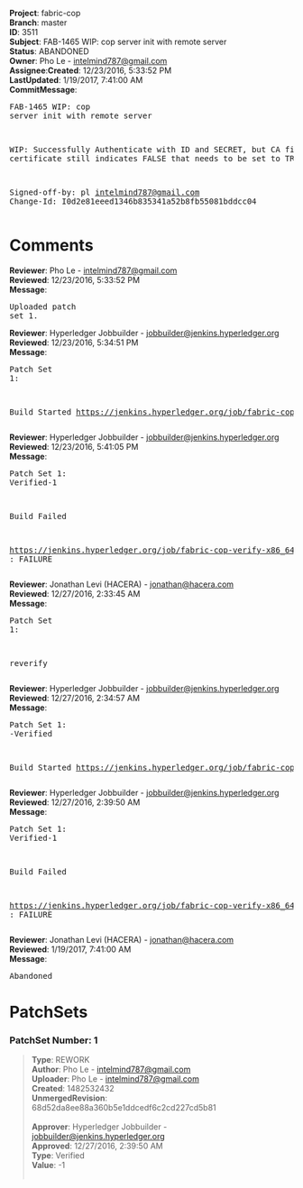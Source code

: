 <strong>Project</strong>: fabric-cop</br><strong>Branch</strong>: master<br><strong>ID</strong>: 3511<br><strong>Subject</strong>: FAB-1465 WIP: cop server init with remote server<br><strong>Status</strong>: ABANDONED<br><strong>Owner</strong>: Pho Le - intelmind787@gmail.com<br><strong>Assignee</strong>:<strong>Created</strong>: 12/23/2016, 5:33:52 PM<br><strong>LastUpdated</strong>: 1/19/2017, 7:41:00 AM<br><strong>CommitMessage</strong>:<br><pre>FAB-1465 WIP: cop server init with remote server

WIP: Successfully Authenticate with ID and SECRET, but
CA field on certificate still indicates FALSE that needs
to be set to TRUE.

Signed-off-by: pl <intelmind787@gmail.com>
Change-Id: I0d2e81eeed1346b835341a52b8fb55081bddcc04
</pre><h1>Comments</h1><strong>Reviewer</strong>: Pho Le - intelmind787@gmail.com<br><strong>Reviewed</strong>: 12/23/2016, 5:33:52 PM<br><strong>Message</strong>: <pre>Uploaded patch set 1.</pre><strong>Reviewer</strong>: Hyperledger Jobbuilder - jobbuilder@jenkins.hyperledger.org<br><strong>Reviewed</strong>: 12/23/2016, 5:34:51 PM<br><strong>Message</strong>: <pre>Patch Set 1:

Build Started https://jenkins.hyperledger.org/job/fabric-cop-verify-x86_64/215/</pre><strong>Reviewer</strong>: Hyperledger Jobbuilder - jobbuilder@jenkins.hyperledger.org<br><strong>Reviewed</strong>: 12/23/2016, 5:41:05 PM<br><strong>Message</strong>: <pre>Patch Set 1: Verified-1

Build Failed 

https://jenkins.hyperledger.org/job/fabric-cop-verify-x86_64/215/ : FAILURE</pre><strong>Reviewer</strong>: Jonathan Levi (HACERA) - jonathan@hacera.com<br><strong>Reviewed</strong>: 12/27/2016, 2:33:45 AM<br><strong>Message</strong>: <pre>Patch Set 1:

reverify</pre><strong>Reviewer</strong>: Hyperledger Jobbuilder - jobbuilder@jenkins.hyperledger.org<br><strong>Reviewed</strong>: 12/27/2016, 2:34:57 AM<br><strong>Message</strong>: <pre>Patch Set 1: -Verified

Build Started https://jenkins.hyperledger.org/job/fabric-cop-verify-x86_64/216/</pre><strong>Reviewer</strong>: Hyperledger Jobbuilder - jobbuilder@jenkins.hyperledger.org<br><strong>Reviewed</strong>: 12/27/2016, 2:39:50 AM<br><strong>Message</strong>: <pre>Patch Set 1: Verified-1

Build Failed 

https://jenkins.hyperledger.org/job/fabric-cop-verify-x86_64/216/ : FAILURE</pre><strong>Reviewer</strong>: Jonathan Levi (HACERA) - jonathan@hacera.com<br><strong>Reviewed</strong>: 1/19/2017, 7:41:00 AM<br><strong>Message</strong>: <pre>Abandoned</pre><h1>PatchSets</h1><h3>PatchSet Number: 1</h3><blockquote><strong>Type</strong>: REWORK<br><strong>Author</strong>: Pho Le - intelmind787@gmail.com<br><strong>Uploader</strong>: Pho Le - intelmind787@gmail.com<br><strong>Created</strong>: 1482532432<br><strong>UnmergedRevision</strong>: 68d52da8ee88a360b5e1ddcedf6c2cd227cd5b81<br><br><strong>Approver</strong>: Hyperledger Jobbuilder - jobbuilder@jenkins.hyperledger.org<br><strong>Approved</strong>: 12/27/2016, 2:39:50 AM<br><strong>Type</strong>: Verified<br><strong>Value</strong>: -1<br><br></blockquote>